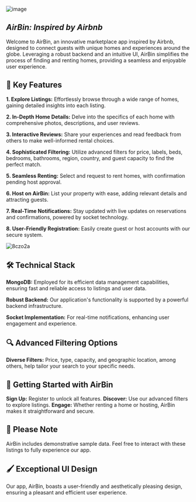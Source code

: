 ![image](https://github.com/NoyLeibo/Airbmb/assets/150171476/20c4dbd3-d831-49f7-9b85-bd17b17e9c03)


## **_AirBin: Inspired by Airbnb_**
Welcome to AirBin, an innovative marketplace app inspired by Airbnb, designed to connect guests with unique homes and experiences around the globe. Leveraging a robust backend and an intuitive UI, AirBin simplifies the process of finding and renting homes, providing a seamless and enjoyable user experience.
 
## **🌟 Key Features**
**1.  Explore Listings:** Effortlessly browse through a wide range of homes, gaining detailed insights into each listing.

**2. In-Depth Home Details:** Delve into the specifics of each home with comprehensive photos, descriptions, and user reviews.

**3. Interactive Reviews:** Share your experiences and read feedback from others to make well-informed rental choices.

**4. Sophisticated Filtering:** Utilize advanced filters for price, labels, beds, bedrooms, bathrooms, region, country, and guest capacity to find the perfect match.

**5. Seamless Renting:** Select and request to rent homes, with confirmation pending host approval.

**6. Host on AirBin:** List your property with ease, adding relevant details and attracting guests.

**7. Real-Time Notifications:** Stay updated with live updates on reservations and confirmations, powered by socket technology.

**8. User-Friendly Registration:** Easily create guest or host accounts with our secure system.

![8czo2a](https://github.com/NoyLeibo/Airbmb/assets/150171476/8ef5cb6c-a536-4eae-b0cc-e39ba8eb8ae2)


## **🛠️ Technical Stack**
**MongoDB:** Employed for its efficient data management capabilities, ensuring fast and reliable access to listings and user data.

**Robust Backend:** Our application's functionality is supported by a powerful backend infrastructure.

**Socket Implementation:** For real-time notifications, enhancing user engagement and experience.

## **🔍 Advanced Filtering Options**
**Diverse Filters:** Price, type, capacity, and geographic location, among others, help tailor your search to your specific needs.

## **🚀 Getting Started with AirBin**
**Sign Up:** Register to unlock all features.
**Discover:** Use our advanced filters to explore listings.
**Engage:** Whether renting a home or hosting, AirBin makes it straightforward and secure.

## **📝 Please Note**
AirBin includes demonstrative sample data. Feel free to interact with these listings to fully experience our app.

## **🖌️ Exceptional UI Design**
Our app, AirBin, boasts a user-friendly and aesthetically pleasing design, ensuring a pleasant and efficient user experience.
